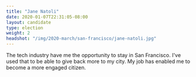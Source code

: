 ```yaml
---
title: "Jane Natoli"
date: 2020-01-07T22:31:05-08:00
layout: candidate
type: election
weight: 2
headshot: "/img/2020-march/san-francisco/jane-natoli.jpg"
---
```


The tech industry have me the opportunity to stay in San Francisco. I've used
that to be able to give back more to my city. My job has enabled me to become a
more engaged citizen.
